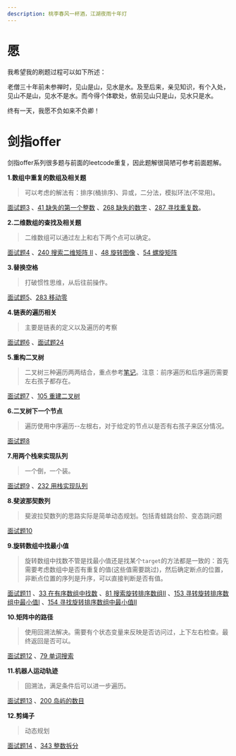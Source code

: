 ```yaml
---
description: 桃李春风一杯酒，江湖夜雨十年灯
---
```


# 愿

我希望我的刷题过程可以如下所述：

老僧三十年前未参禅时，见山是山，见水是水。及至后来，亲见知识，有个入处，见山不是山，见水不是水。而今得个体歇处，依前见山只是山，见水只是水。

终有一天，我愿不负如来不负卿！

# 剑指offer

剑指offer系列很多题与前面的leetcode重复，因此题解很简陋可参考前面题解。

**1.数组中重复的数组及相关题**

> 可以考虑的解法有：排序(桶排序)、异或，二分法，模拟环法(不常用)。

[面试题3](offer3.md) 、[41 缺失的第一个整数](41.md) 、[268 缺失的数字](268.md) 、[287 寻找重复数](287.md)。

**2.二维数组的查找及相关题**

> 二维数组可以通过左上和右下两个点可以确定。

[面试题4](offer4.md) 、[240 搜索二维矩阵 II](240.md) 、[48 旋转图像](48.md) 、[54 螺旋矩阵](54.md) 

**3.替换空格**

> 打破惯性思维，从后往前操作。

[面试题5](offer5.md)、[283 移动零](283.md) 

**4.链表的遍历相关**

> 主要是链表的定义以及遍历的考察

[面试题6](offer6.md) 、[面试题24](offer24.md) 

**5.重构二叉树**

> 二叉树三种遍历两两结合，重点参考[笔记](https://blog.csdn.net/qq_34342154/article/details/77104202)。注意：前序遍历和后序遍历需要左右孩子都存在。

[面试题7](offer7.md) 、[105 重建二叉树](105.md) 

**6.二叉树下一个节点**

> 遍历使用中序遍历--左根右，对于给定的节点以是否有右孩子来区分情况。

[面试题8](offer8.md)

**7.用两个栈来实现队列**

> 一个倒，一个装。

[面试题9](offer9.md) 、[232 用栈实现队列](232.md) 

**8.斐波那契数列**

> 斐波拉契数列的思路实际是简单动态规划。包括青蛙跳台阶、变态跳问题

[面试题10](offer10.md) 

**9.旋转数组中找最小值**

> 旋转数组中找数不管是找最小值还是找某个`target`的方法都是一致的：首先需要考虑数组中是否有重复的值(这些值需要跳过)，然后确定断点的位置，非断点位置的序列是升序，可以直接判断是否有值。

[面试题11](11.md) 、[33 在有序数组中找数](33.md) 、[81 搜索旋转排序数组II](81.md)  、[153 寻转旋转排序数组中最小值I](153.md) 、[154 寻找旋转排序数组中最小值II](154.md) 

**10.矩阵中的路径**

> 使用回溯法解决。需要有个状态变量来反映是否访问过，上下左右检查。最终返回是否可以。

[面试题12](offer12.md) 、[79 单词搜索](79.md) 

**11.机器人运动轨迹**

> 回溯法，满足条件后可以进一步遍历。

[面试题13](offer13.md) 、[200 岛屿的数目](200.md) 

**12.剪绳子**

> 动态规划

[面试题14](offer) 、[343 整数拆分](343.md) 